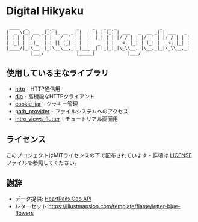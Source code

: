 # Digital Hikyaku

~~~ 
 ____  _       _ _        _     _   _ _ _                _          
|  _ \(_) __ _(_) |_ __ _| |   | | | (_) | ___   _  __ _| | ___   _ 
| | | | |/ _` | | __/ _` | |   | |_| | | |/ / | | |/ _` | |/ / | | |
| |_| | | (_| | | || (_| | |   |  _  | |   <| |_| | (_| |   <| |_| |
|____/|_|\__, |_|\__\__,_|_|___|_| |_|_|_|\_\\__, |\__,_|_|\_\\__,_|
         |___/            |_____|            |___/                   
~~~



## 使用している主なライブラリ

- [http](https://pub.dev/packages/http) - HTTP通信用
- [dio](https://pub.dev/packages/dio) - 高機能なHTTPクライアント
- [cookie_jar](https://pub.dev/packages/cookie_jar) - クッキー管理
- [path_provider](https://pub.dev/packages/path_provider) - ファイルシステムへのアクセス
- [intro_views_flutter](https://pub.dev/packages/intro_views_flutter) - チュートリアル画面用


## ライセンス

このプロジェクトはMITライセンスの下で配布されています - 詳細は [LICENSE](LICENSE) ファイルを参照してください。

## 謝辞

- データ提供: [HeartRails Geo API](https://geoapi.heartrails.com/)
- レターセット:https://illustmansion.com/template/flame/letter-blue-flowers
